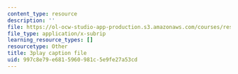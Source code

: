 ```yaml
---
content_type: resource
description: ''
file: https://ol-ocw-studio-app-production.s3.amazonaws.com/courses/res-18-008-calculus-revisited-complex-variables-differential-equations-and-linear-algebra-fall-2011/997c8e79e6815960981c5e9fe27a53cd_IYKULUq6YPQ.vtt
file_type: application/x-subrip
learning_resource_types: []
resourcetype: Other
title: 3play caption file
uid: 997c8e79-e681-5960-981c-5e9fe27a53cd
---
```

